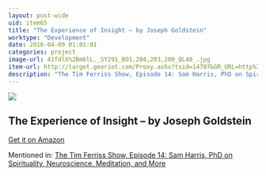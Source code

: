 ```yaml
---
layout: post-wide
uid: item65
title: "The Experience of Insight – by Joseph Goldstein"
worktype: "Development"
date: 2016-04-09 01:01:01
categories: project
image-url: 41fdlX%2Bm6lL._SY291_BO1,204,203,200_QL40_.jpg
item-url: http://target.georiot.com/Proxy.ashx?tsid=14707&GR_URL=http%3A%2F%2Fwww.amazon.com%2FExperience-Insight-Buddhist-Meditation-Shambhala%2Fdp%2F0877732264%2F
description: "The Tim Ferriss Show, Episode 14: Sam Harris, PhD on Spirituality, Neuroscience, Meditation, and More"
---
```

<a href="http://target.georiot.com/Proxy.ashx?tsid=14707&GR_URL=http%3A%2F%2Fwww.amazon.com%2FExperience-Insight-Buddhist-Meditation-Shambhala%2Fdp%2F0877732264%2F" target="blank"><img src="../../../../img/thumbs/41fdlX%2Bm6lL._SY291_BO1,204,203,200_QL40_.jpg" class="prod-img"></a>
<h2>The Experience of Insight – by Joseph Goldstein</h2>
<p><a href="http://target.georiot.com/Proxy.ashx?tsid=14707&GR_URL=http%3A%2F%2Fwww.amazon.com%2FExperience-Insight-Buddhist-Meditation-Shambhala%2Fdp%2F0877732264%2F" target="blank">Get it on Amazon</a><p>
<p>Mentioned in: <a href="http://fourhourworkweek.com/2014/06/18/sam-harris/" target="blank">The Tim Ferriss Show, Episode 14: Sam Harris, PhD on Spirituality, Neuroscience, Meditation, and More</a></p>
